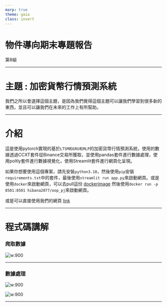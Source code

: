 ```yaml
---
marp: true
theme: gaia
class: invert
---
```


<!-- _backgroundImage: url('https://marp.app/assets/hero-background.jpg')-->
<!-- _class: lead -->

# 物件導向期末專題報告

第8組

---

# 主題 : 加密貨幣行情預測系統

我們之所以會選擇這個主題，是因為我們覺得這個主題可以讓我們學習到很多新的東西，並且可以讓我們在未來的工作上有所幫助。

---

# 介紹

這是使用pytorch實現的基於`LTSM和GRU和MLP`的加密貨幣行情預測系統，使用的數據透過CCXT套件從Binance交易所獲取，並使用pandas套件進行數據處理，使用poltly套件進行數據視覺化，使用Streamlit套件進行網頁化呈現。

如果你想要使用這個專案，請先安裝`python3.10`，然後使用`pip`安裝`requirements.txt`中的套件，最後使用`streamlit run app.py`來啟動網頁。或是使用`docker`來啟動網頁，可以去pull這份 [dockerimage](https://hub.docker.com/repository/docker/hibana2077/oop_pj) 然後使用`docker run -p 8501:8501 hibana2077/oop_pj`來啟動網頁。

或是可以直接使用我們的網頁 [link](https://cryptocurrency-predict.herokuapp.com/)

---

# 程式碼講解

### 爬取數據

![w:900](https://media.discordapp.net/attachments/868759966431973416/1063626299442212874/image.png)

---

### 數據處理

<!-- This is a presenter note for this page. -->

![w:900](https://media.discordapp.net/attachments/868759966431973416/1063627280900968478/image.png)

![w:900](https://media.discordapp.net/attachments/868759966431973416/1063627413310943322/image.png)

---

